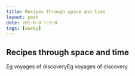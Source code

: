 ```yaml
---
title: Recipes through space and time
layout: post
date: 201-0-0 T:9:0
tags: [wacky]
---
```

## Recipes through space and time

Eg voyages of discoveryEg voyages of discovery
